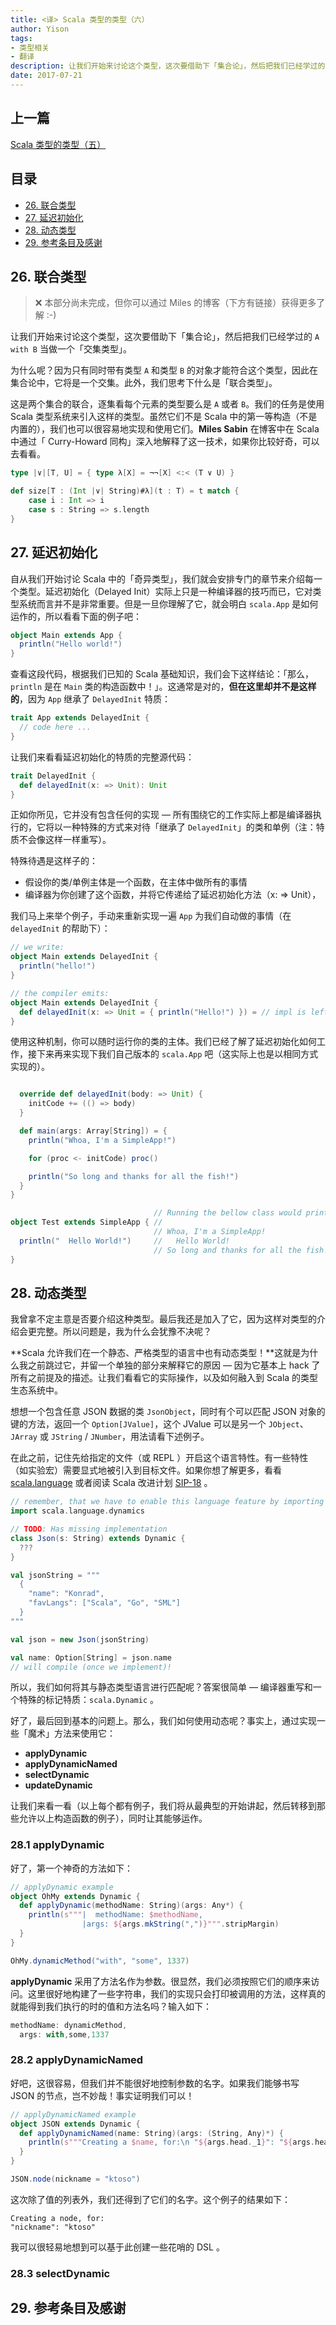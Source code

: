 ```yaml
---
title: <译> Scala 类型的类型（六）
author: Yison
tags:
- 类型相关
- 翻译
description: 让我们开始来讨论这个类型，这次要借助下「集合论」，然后把我们已经学过的 A with B 当做一个「交集类型」。
date: 2017-07-21
---
```


## 上一篇

[Scala 类型的类型（五）](http://scala.cool/2017/07/scala-types-of-types-part-5/)

## 目录

- [26. 联合类型](#26-联合类型)
- [27. 延迟初始化](#27-延迟初始化)
- [28. 动态类型](#28-动态类型)
- [29. 参考条目及感谢](#29-参考条目)

## 26. 联合类型

> ❌ 本部分尚未完成，但你可以通过 Miles 的博客（下方有链接）获得更多了解 :-)

让我们开始来讨论这个类型，这次要借助下「集合论」，然后把我们已经学过的 `A with B` 当做一个「交集类型」。

为什么呢？因为只有同时带有类型 `A` 和类型 `B` 的对象才能符合这个类型，因此在集合论中，它将是一个交集。此外，我们思考下什么是「联合类型」。

这是两个集合的联合，逐集看每个元素的类型要么是 `A` 或者 `B`。我们的任务是使用 Scala 类型系统来引入这样的类型。虽然它们不是 Scala 中的第一等构造（不是内置的），我们也可以很容易地实现和使用它们。**Miles Sabin** 在博客中在 Scala 中通过「 Curry-Howard 同构」深入地解释了这一技术，如果你比较好奇，可以去看看。

```scala
type |∨|[T, U] = { type λ[X] = ¬¬[X] <:< (T ∨ U) }

def size[T : (Int |∨| String)#λ](t : T) = t match {
    case i : Int => i
    case s : String => s.length
}
```

## 27. 延迟初始化

自从我们开始讨论 Scala 中的「奇异类型」，我们就会安排专门的章节来介绍每一个类型。延迟初始化（Delayed Init）实际上只是一种编译器的技巧而已，它对类型系统而言并不是非常重要。但是一旦你理解了它，就会明白 `scala.App` 是如何运作的，所以看看下面的例子吧：

```scala
object Main extends App {
  println("Hello world!")
}
```

查看这段代码，根据我们已知的 Scala 基础知识，我们会下这样结论：「那么，`println` 是在 `Main` 类的构造函数中！」。这通常是对的，**但在这里却并不是这样的**，因为 `App` 继承了 `DelayedInit` 特质：

```scala
trait App extends DelayedInit {
  // code here ...
}
```

让我们来看看延迟初始化的特质的完整源代码：

```scala
trait DelayedInit {
  def delayedInit(x: => Unit): Unit
}
```

正如你所见，它并没有包含任何的实现 — 所有围绕它的工作实际上都是编译器执行的，它将以一种特殊的方式来对待「继承了 `DelayedInit`」的类和单例（注：特质不会像这样一样重写）。

特殊待遇是这样子的：
- 假设你的类/单例主体是一个函数，在主体中做所有的事情
- 编译器为你创建了这个函数，并将它传递给了延迟初始化方法（x: => Unit），

我们马上来举个例子，手动来重新实现一遍 `App` 为我们自动做的事情（在 `delayedInit` 的帮助下）：

```scala
// we write:
object Main extends DelayedInit {
  println("hello!")
}

// the compiler emits:
object Main extends DelayedInit {
  def delayedInit(x: => Unit = { println("Hello!") }) = // impl is left for us to fill in
}
```

使用这种机制，你可以随时运行你的类的主体。我们已经了解了延迟初始化如何工作，接下来再来实现下我们自己版本的 `scala.App` 吧（这实际上也是以相同方式实现的）。

```scala

  override def delayedInit(body: => Unit) {
    initCode += (() => body)
  }

  def main(args: Array[String]) = {
    println("Whoa, I'm a SimpleApp!")

    for (proc <- initCode) proc()

    println("So long and thanks for all the fish!")
  }
}

                                // Running the bellow class would print print:
object Test extends SimpleApp { //
                                // Whoa, I'm a SimpleApp!
  println("  Hello World!")     //   Hello World!
                                // So long and thanks for all the fish!
}
```

## 28. 动态类型

我曾拿不定主意是否要介绍这种类型。最后我还是加入了它，因为这样对类型的介绍会更完整。所以问题是，我为什么会犹豫不决呢？

**Scala 允许我们在一个静态、严格类型的语言中也有动态类型！**这就是为什么我之前跳过它，并留一个单独的部分来解释它的原因 — 因为它基本上 hack 了所有之前提及的描述。让我们看看它的实际操作，以及如何融入到 Scala 的类型生态系统中。

想想一个包含任意 JSON 数据的类 `JsonObject`，同时有个可以匹配 JSON 对象的键的方法，返回一个 `Option[JValue]`，这个 JValue 可以是另一个 `JObject`、`JArray` 或 `JString` / `JNumber`，用法请看下述例子。

在此之前，记住先给指定的文件（或 REPL ）开启这个语言特性。有一些特性（如实验宏）需要显式地被引入到目标文件。如果你想了解更多，看看 [scala.language](http://www.scala-lang.org/api/current/index.html#scala.language$)  或者阅读 Scala 改进计划 [SIP-18](https://docs.google.com/document/d/1nlkvpoIRkx7at1qJEZafJwthZ3GeIklTFhqmXMvTX9Q/edit) 。

```scala
// remember, that we have to enable this language feature by importing it!
import scala.language.dynamics
```

```scala
// TODO: Has missing implementation
class Json(s: String) extends Dynamic {
  ???
}

val jsonString = """
  {
    "name": "Konrad",
    "favLangs": ["Scala", "Go", "SML"]
  }
"""

val json = new Json(jsonString)

val name: Option[String] = json.name
// will compile (once we implement)!
```

所以，我们如何将其与静态类型语言进行匹配呢？答案很简单 — 编译器重写和一个特殊的标记特质：`scala.Dynamic` 。

好了，最后回到基本的问题上。那么，我们如何使用动态呢？事实上，通过实现一些「魔术」方法来使用它：

- **applyDynamic**
- **applyDynamicNamed**
- **selectDynamic**
- **updateDynamic**

让我们来看一看（以上每个都有例子，我们将从最典型的开始讲起，然后转移到那些允许以上构造函数的例子），同时让其能够运作。

### 28.1 applyDynamic

好了，第一个神奇的方法如下：

```scala
// applyDynamic example
object OhMy extends Dynamic {
  def applyDynamic(methodName: String)(args: Any*) {
    println(s"""|  methodName: $methodName,
                |args: ${args.mkString(",")}""".stripMargin)
  }
}

OhMy.dynamicMethod("with", "some", 1337)
```

**applyDynamic** 采用了方法名作为参数。很显然，我们必须按照它们的顺序来访问。这里很好地构建了一些字符串，我们的实现只会打印被调用的方法，这样真的就能得到我们执行的时的值和方法名吗？输入如下：

```scala
methodName: dynamicMethod,
  args: with,some,1337
```

### 28.2 applyDynamicNamed

好吧，这很容易，但我们并不能很好地控制参数的名字。如果我们能够书写 JSON 的节点，岂不妙哉！事实证明我们可以！

```scala
// applyDynamicNamed example
object JSON extends Dynamic {
  def applyDynamicNamed(name: String)(args: (String, Any)*) {
    println(s"""Creating a $name, for:\n "${args.head._1}": "${args.head._2}" """)
  }
}

JSON.node(nickname = "ktoso")
```
这次除了值的列表外，我们还得到了它们的名字。这个例子的结果如下：

```
Creating a node, for:
"nickname": "ktoso"
```

我可以很轻易地想到可以基于此创建一些花哨的 DSL 。

### 28.3 selectDynamic



## 29. 参考条目及感谢